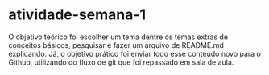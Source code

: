 # atividade-semana-1
 O objetivo teórico foi escolher um tema dentre os temas extras de conceitos básicos, pesquisar e fazer um arquivo de README.md explicando. Já, o objetivo prático foi enviar todo esse conteúdo novo para o Github, utilizando do fluxo de git que foi repassado em sala de aula.
